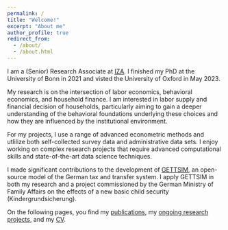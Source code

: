 ```yaml
---
permalink: /
title: "Welcome!"
excerpt: "About me"
author_profile: true
redirect_from:
  - /about/
  - /about.html
---
```


I am a (Senior) Research Associate at [IZA](https://www.iza.org/person/28688/christian-zimpelmann). I finished my PhD at the University of Bonn in 2021 and visted the University of Oxford in May 2023.

My research is on the intersection of labor economics, behavioral economics, and household finance. I am interested in labor supply and financial decision of households, particularly aiming to gain a deeper understanding of the behavioral foundations underlying these choices and how they are influenced by the institutional environment.

For my projects, I use a range of advanced econometric methods and utlilize both self-collected survey data and administrative data sets. I enjoy working on complex research projects that require advanced computational skills and state-of-the-art data science techniques. 

I made significant contributions to the development of [GETTSIM](https://github.com/iza-institute-of-labor-economics/gettsim), an open-source model of the German tax and transfer system. I apply GETTSIM in both my research and a project commissioned by the German Ministry of Family Affairs on the effects of a new basic child security (Kindergrundsicherung).

On the following pages, you find my [publications](publications), my [ongoing research projects](ongoing-research), and my [CV](cv).
